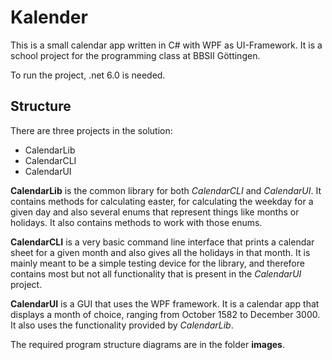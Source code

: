 # Kalender
This is a small calendar app written in C# with WPF as UI-Framework.
It is a school project for the programming class at BBSII Göttingen.

To run the project, .net 6.0 is needed.

## Structure
There are three projects in the solution:
* CalendarLib
* CalendarCLI
* CalendarUI

**CalendarLib** is the common library for both *CalendarCLI* and 
*CalendarUI*. It contains methods for calculating easter, for
calculating the weekday for a given day and also several enums that
represent things like months or holidays. It also contains methods to
work with those enums.

**CalendarCLI** is a very basic command line interface that prints a
calendar sheet for a given month and also gives all the holidays in
that month. It is mainly meant to be a simple testing device for the
library, and therefore contains most but not all functionality that is
present in the *CalendarUI* project.

**CalendarUI** is a GUI that uses the WPF framework. It is a calendar
app that displays a month of choice, ranging from October 1582 to
December 3000. It also uses the functionality provided by *CalendarLib*.

The required program structure diagrams are in the folder **images**.